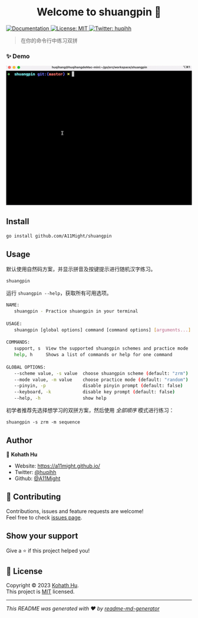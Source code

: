 <h1 align="center">Welcome to shuangpin 👋</h1>
<p>
  <a href="https://github.com/A11Might/shuangpin" target="_blank">
    <img alt="Documentation" src="https://img.shields.io/badge/documentation-yes-brightgreen.svg" />
  </a>
  <a href="https://github.com/A11Might/shuangpin/blob/master/LICENSE" target="_blank">
    <img alt="License: MIT" src="https://img.shields.io/badge/License-MIT-yellow.svg" />
  </a>
  <a href="https://twitter.com/huqihh" target="_blank">
    <img alt="Twitter: huqihh" src="https://img.shields.io/twitter/follow/huqihh.svg?style=social" />
  </a>
</p>

> 在你的命令行中练习双拼

### ✨ Demo

![typer](assets/shuangpin@0.05.gif?raw=true)

## Install

```sh
go install github.com/A11Might/shuangpin
```

## Usage

默认使用自然码方案，并显示拼音及按键提示进行随机汉字练习。

```sh
shuangpin
```

运行 `shuangpin --help`，获取所有可用选项。

```sh
NAME:
   shuangpin - Practice shuangpin in your terminal

USAGE:
   shuangpin [global options] command [command options] [arguments...]

COMMANDS:
   support, s  View the supported shuangpin schemes and practice mode
   help, h     Shows a list of commands or help for one command

GLOBAL OPTIONS:
   --scheme value, -s value  choose shuangpin scheme (default: "zrm")
   --mode value, -m value    choose practice mode (default: "random")
   --pinyin, -p              disable pinyin prompt (default: false)
   --keyboard, -k            disable key prompt (default: false)
   --help, -h                show help
```

初学者推荐先选择想学习的双拼方案，然后使用 *全部顺序* 模式进行练习：

```
shuangpin -s zrm -m sequence
```

## Author

👤 **Kohath Hu**

* Website: https://a11might.github.io/
* Twitter: [@huqihh](https://twitter.com/huqihh)
* Github: [@A11Might](https://github.com/A11Might)

## 🤝 Contributing

Contributions, issues and feature requests are welcome!<br />Feel free to check [issues page](https://github.com/A11Might/shuangpin/issues). 

## Show your support

Give a ⭐️ if this project helped you!

## 📝 License

Copyright © 2023 [Kohath Hu](https://github.com/A11Might).<br />
This project is [MIT](https://github.com/A11Might/shuangpin/blob/master/LICENSE) licensed.

***
_This README was generated with ❤️ by [readme-md-generator](https://github.com/kefranabg/readme-md-generator)_